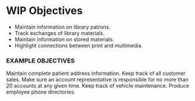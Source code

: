# WIP Objectives

- Maintain information on library patrons.
- Track exchanges of library materials.
- Maintain information on stored materials.
- Highlight connections between print and multimedia.

### EXAMPLE OBJECTIVES
Maintain complete patient address information.
Keep track of all customer sales.
Make sure an account representative is responsible for no more than 20 accounts at any given time.
Keep track of vehicle maintenance.
Produce employee phone directories.
